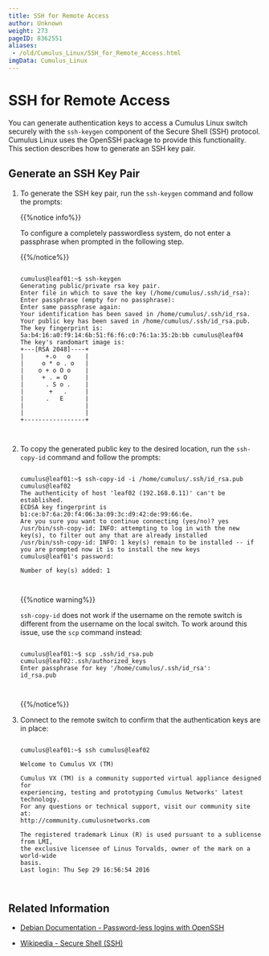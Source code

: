 ```yaml
---
title: SSH for Remote Access
author: Unknown
weight: 273
pageID: 8362551
aliases:
 - /old/Cumulus_Linux/SSH_for_Remote_Access.html
imgData: Cumulus_Linux
---
```

# SSH for Remote Access

You can generate authentication keys to access a Cumulus Linux switch
securely with the `ssh-keygen` component of the Secure Shell (SSH)
protocol. Cumulus Linux uses the OpenSSH package to provide this
functionality. This section describes how to generate an SSH key pair.

## Generate an SSH Key Pair

1.  To generate the SSH key pair, run the `ssh-keygen` command and
    follow the prompts:
    
    {{%notice info%}}
    
    To configure a completely passwordless system, do not enter a
    passphrase when prompted in the following step.
    
    {{%/notice%}}
    
    ``` 
                       
    cumulus@leaf01:~$ ssh-keygen
    Generating public/private rsa key pair.
    Enter file in which to save the key (/home/cumulus/.ssh/id_rsa): 
    Enter passphrase (empty for no passphrase): 
    Enter same passphrase again: 
    Your identification has been saved in /home/cumulus/.ssh/id_rsa.
    Your public key has been saved in /home/cumulus/.ssh/id_rsa.pub.
    The key fingerprint is:
    5a:b4:16:a0:f9:14:6b:51:f6:f6:c0:76:1a:35:2b:bb cumulus@leaf04
    The key's randomart image is:
    +---[RSA 2048]----+
    |      +.o   o    |
    |     o * o . o   |
    |    o + o O o    |
    |     + . = O     |
    |      . S o .    |
    |       +   .     |
    |      .   E      |
    |                 |
    |                 |
    +-----------------+
       
        
    ```

2.  To copy the generated public key to the desired location, run the
    `ssh-copy-id` command and follow the prompts:
    
    ``` 
                       
    cumulus@leaf01:~$ ssh-copy-id -i /home/cumulus/.ssh/id_rsa.pub cumulus@leaf02
    The authenticity of host 'leaf02 (192.168.0.11)' can't be established.
    ECDSA key fingerprint is b1:ce:b7:6a:20:f4:06:3a:09:3c:d9:42:de:99:66:6e.
    Are you sure you want to continue connecting (yes/no)? yes
    /usr/bin/ssh-copy-id: INFO: attempting to log in with the new key(s), to filter out any that are already installed
    /usr/bin/ssh-copy-id: INFO: 1 key(s) remain to be installed -- if you are prompted now it is to install the new keys
    cumulus@leaf01's password:
     
    Number of key(s) added: 1
       
        
    ```
    
    {{%notice warning%}}
    
    `ssh-copy-id` does not work if the username on the remote switch is
    different from the username on the local switch. To work around this
    issue, use the `scp` command instead:
    
    ``` 
                       
    cumulus@leaf01:~$ scp .ssh/id_rsa.pub cumulus@leaf02:.ssh/authorized_keys
    Enter passphrase for key '/home/cumulus/.ssh/id_rsa':
    id_rsa.pub
       
        
    ```
    
    {{%/notice%}}

3.  Connect to the remote switch to confirm that the authentication keys
    are in place:
    
    ``` 
                       
    cumulus@leaf01:~$ ssh cumulus@leaf02
     
    Welcome to Cumulus VX (TM)
     
    Cumulus VX (TM) is a community supported virtual appliance designed for
    experiencing, testing and prototyping Cumulus Networks' latest technology.
    For any questions or technical support, visit our community site at:
    http://community.cumulusnetworks.com
     
    The registered trademark Linux (R) is used pursuant to a sublicense from LMI,
    the exclusive licensee of Linus Torvalds, owner of the mark on a world-wide
    basis.
    Last login: Thu Sep 29 16:56:54 2016
       
        
    ```

## Related Information

  - [Debian Documentation - Password-less logins with
    OpenSSH](https://debian-administration.org/article/152/Password-less_logins_with_OpenSSH)

  - [Wikipedia - Secure Shell
    (SSH)](http://en.wikipedia.org/wiki/Secure_Shell)
